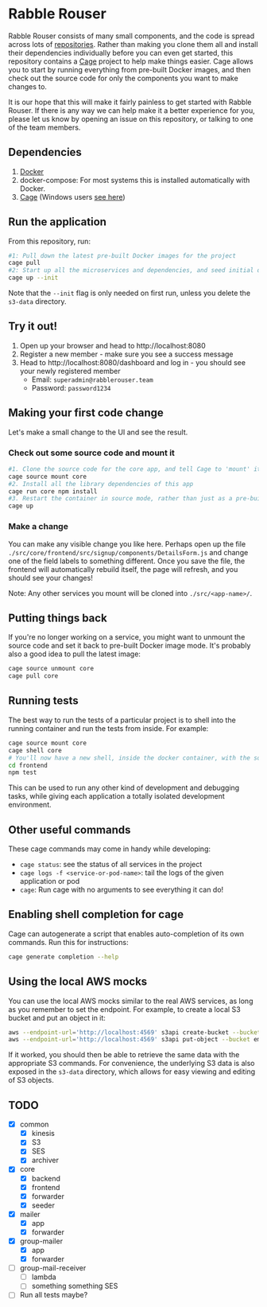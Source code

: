 # Rabble Rouser

Rabble Rouser consists of many small components, and the code is spread across lots of [repositories](https://github.com/rabblerouser).
Rather than making you clone them all and install their dependencies individually before you can even get started, this
repository contains a [Cage](http://cage.faraday.io) project to help make things easier. Cage allows you to start by
running everything from pre-built Docker images, and then check out the source code for only the components you want to
make changes to.

It is our hope that this will make it fairly painless to get started with Rabble Rouser. If there is any way we can help
make it a better experience for you, please let us know by opening an issue on this repository, or talking to one of the
team members.

## Dependencies

1. [Docker](https://store.docker.com/search?type=edition&offering=community)
2. docker-compose: For most systems this is installed automatically with Docker.
3. [Cage](http://cage.faraday.io/setup) (Windows users [see here](https://github.com/faradayio/cage/blob/master/WINDOWS.md))

## Run the application

From this repository, run:

```sh
#1: Pull down the latest pre-built Docker images for the project
cage pull
#2: Start up all the microservices and dependencies, and seed initial data
cage up --init
```

Note that the `--init` flag is only needed on first run, unless you delete the `s3-data` directory.

## Try it out!

1. Open up your browser and head to http://localhost:8080
2. Register a new member - make sure you see a success message
3. Head to http://localhost:8080/dashboard and log in - you should see your newly registered member
    - Email: `superadmin@rabblerouser.team`
    - Password: `password1234`

## Making your first code change

Let's make a small change to the UI and see the result.

### Check out some source code and mount it

```sh
#1. Clone the source code for the core app, and tell Cage to 'mount' it
cage source mount core
#2. Install all the library dependencies of this app
cage run core npm install
#3. Restart the container in source mode, rather than just as a pre-built image
cage up
```

### Make a change

You can make any visible change you like here. Perhaps open up the file `./src/core/frontend/src/signup/components/DetailsForm.js`
and change one of the field labels to something different. Once you save the file, the frontend will automatically
rebuild itself, the page will refresh, and you should see your changes!

Note: Any other services you mount will be cloned into `./src/<app-name>/`.

## Putting things back

If you're no longer working on a service, you might want to unmount the source code and set it back to pre-built Docker
image mode. It's probably also a good idea to pull the latest image:

```sh
cage source unmount core
cage pull core
```

## Running tests
The best way to run the tests of a particular project is to shell into the running container and run the tests from
inside. For example:

```sh
cage source mount core
cage shell core
# You'll now have a new shell, inside the docker container, with the source code mounted from your host machine
cd frontend
npm test
```

This can be used to run any other kind of development and debugging tasks, while giving each application a totally
isolated development environment.

## Other useful commands

These cage commands may come in handy while developing:

- `cage status`: see the status of all services in the project
- `cage logs -f <service-or-pod-name>`: tail the logs of the given application or pod
- `cage`: Run cage with no arguments to see everything it can do!

## Enabling shell completion for cage

Cage can autogenerate a script that enables auto-completion of its own commands. Run this for instructions:

```sh
cage generate completion --help
```

## Using the local AWS mocks

You can use the local AWS mocks similar to the real AWS services, as long as you remember to set the endpoint. For
example, to create a local S3 bucket and put an object in it:

```sh
aws --endpoint-url='http://localhost:4569' s3api create-bucket --bucket email-bucket
aws --endpoint-url='http://localhost:4569' s3api put-object --bucket email-bucket --key some-object --body src/__tests__/fixtures/mimeFile.txt
```

If it worked, you should then be able to retrieve the same data with the appropriate S3 commands. For convenience, the
underlying S3 data is also exposed in the `s3-data` directory, which allows for easy viewing and editing of S3 objects.

## TODO
- [x] common
  - [x] kinesis
  - [x] S3
  - [x] SES
  - [x] archiver
- [x] core
  - [x] backend
  - [x] frontend
  - [x] forwarder
  - [x] seeder
- [x] mailer
  - [x] app
  - [x] forwarder
- [x] group-mailer
  - [x] app
  - [x] forwarder
- [ ] group-mail-receiver
  - [ ] lambda
  - [ ] something something SES
- [ ] Run all tests maybe?
